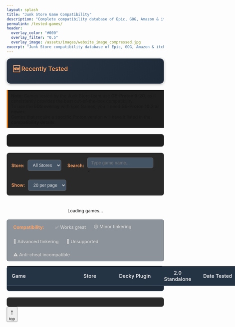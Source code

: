 ```yaml
---
layout: splash
title: "Junk Store Game Compatibility"
description: "Complete compatibility database of Epic, GOG, Amazon & itch.io (beta) games tested on Steam Deck. Search hundreds of games with working status and setup notes."
permalink: /tested-games/
header:
  overlay_color: "#000"
  overlay_filter: "0.5"
  overlay_image: /assets/images/website_image_compressed.jpg
excerpt: "Junk Store compatibility database of Epic, GOG, Amazon & itch.io (beta) games tested on Steam Deck."
---
```


<!-- Custom header height for this page -->
<style>
/* Force specific header height */
.layout--splash .page__hero--overlay {
  min-height: 300px !important;
  height: 300px !important;
  max-height: 300px !important;
}

/* Override default padding/margins with high specificity */
.layout--splash .page__hero--overlay .page__inner-wrap {
  position: relative !important;
  top: 50% !important;
  transform: translateY(-50%) !important;
  padding-top: 0 !important;
  padding-bottom: 0 !important;
}

.layout--splash .page__hero--overlay .page__title {
  margin-top: 0 !important;
  margin-bottom: 8px !important;
  padding-top: 70px !important;
  padding-bottom: 8px !important;
}

.layout--splash .page__hero--overlay .archive__item-excerpt {
  margin-bottom: 0 !important;
  padding-bottom: 70px !important;
}

.layout--splash .page__hero--overlay .archive__item-excerpt p {
  margin-bottom: 0 !important;
}

@media (max-width: 768px) {
  .layout--splash .page__hero--overlay {
    min-height: 250px !important;
    height: 250px !important;
    max-height: 250px !important;
  }
}
</style>

<div class="spacer mt-4"></div>

<!-- Featured Games Section -->
<div class="feature-box">
  <h3>🆕 Recently Tested</h3>
  <div class="featured-row" id="featuredGamesContainer">
    <!-- Featured games will be populated by JavaScript -->
  </div>
</div>

<p style="border-left: 4px solid #e67300; background-color: #1f1f1f; padding: 10px; margin-top: 20px;">
  <strong>Note:</strong> Games tested by the Junk Store team use <strong>GE-Proton 9-20</strong>, as it consistently provides the best out-of-the-box compatibility.<br>
  To use the <strong>EOS overlay</strong> with Epic Games, you'll need <strong>GE-Proton 10.2 or newer</strong>.<br>
  Games that require a specific Proton version will have it listed in the <strong>compatibility details</strong>.
</p>

<!-- Games Statistics -->
<div id="gamesStats" class="games-stats">
  <!-- Stats will be populated by JavaScript -->
</div>

<!-- Table Controls -->
<div class="table-controls">
  <div class="control-group">
    <label for="storefrontFilter">Store:</label>
    <select id="storefrontFilter">
      <option value="All">All Stores</option>
      <option value="Epic">Epic</option>
      <option value="GOG">GOG</option>
      <option value="Amazon">Amazon</option>
      <option value="itch.io">itch.io</option>
    </select>
  </div>
  
  <div class="control-group">
    <label for="searchInput">Search:</label>
    <div class="search-input-wrapper">
      <input type="text" id="searchInput" placeholder="Type game name..." autocomplete="off" />
      <div class="search-clear-btn" id="clearSearch" title="Clear search">&times;</div>
    </div>
  </div>
  
  <div class="control-group">
    <label for="pageSizeSelect">Show:</label>
    <select id="pageSizeSelect">
      <option value="10">10 per page</option>
      <option value="20" selected>20 per page</option>
      <option value="50">50 per page</option>
    </select>
  </div>
</div>

<!-- Loading indicator -->
<div id="loadingIndicator" style="text-align: center; padding: 20px;">
  Loading games...
</div>

<!-- Compatibility Legend -->
<div class="compatibility-legend">
  <span class="legend-title">Compatibility:</span>
  <span class="legend-item">✅ Works great</span>
  <span class="legend-item">🟡 Minor tinkering</span>
  <span class="legend-item">🔧 Advanced tinkering</span>
  <span class="legend-item">🚫 Unsupported</span>
  <span class="legend-item">⚠️ Anti-cheat incompatible</span>
</div>

<!-- Games Table -->
<div class="games-table-wrapper">
  <table id="gamesTable">
    <thead>
      <tr>
        <th>Game</th>
        <th>Store</th>
        <th>Decky Plugin</th>
        <th>2.0 Standalone</th>
        <th>Date Tested</th>
      </tr>
    </thead>
    <tbody id="gamesTableBody">
      <!-- Table rows will be populated by JavaScript -->
    </tbody>
  </table>
</div>

<!-- Pagination -->
<div class="pagination-container" id="paginationContainer">
  <div class="pagination-info" id="paginationInfo">
    <!-- Will show "Showing X-Y of Z games" -->
  </div>
  <div class="pagination-controls" id="paginationControls">
    <!-- Page buttons will be added here -->
  </div>
</div>

<!-- Back to Top Button -->
<button id="backToTop" title="Back to top" aria-label="Back to top">
  <span style="display:block; font-size:1.5rem;">↑</span>
  <span style="display:block; font-size:0.8rem; font-weight:normal;">top</span>
</button>

<script>
// Global variables
let gamesData = null;
let filteredGames = [];
let currentPage = 1;
let pageSize = 20;

// Load games data
async function loadGamesData() {
  try {
    console.log('Loading games data from /assets/data/games-table.json');
    const response = await fetch('/assets/data/games-table.json');
    
    console.log('Response status:', response.status);
    if (!response.ok) {
      throw new Error(`HTTP error! status: ${response.status}`);
    }
    
    gamesData = await response.json();
    console.log(`✅ Loaded ${gamesData.total_games} games successfully`);
    console.log('First 3 games:', gamesData.games.slice(0, 3));
    
    // Initialize the page
    populateFeaturedGames();
    populateStats();
    filteredGames = [...gamesData.games];
    sortGames(); // Sort featured first, then alphabetically
    console.log(`Filtered games count: ${filteredGames.length}, pageSize: ${pageSize}`);
    updateTable();
    setupEventListeners();
    
    // Hide loading indicator
    document.getElementById('loadingIndicator').style.display = 'none';
    
  } catch (error) {
    console.error('❌ Error loading games data:', error);
    document.getElementById('loadingIndicator').innerHTML = `
      <div style="color: #f44336;">
        <h3>Error loading games data</h3>
        <p><strong>Error:</strong> ${error.message}</p>
        <p>Check the browser console for more details.</p>
        <button onclick="loadGamesData()" style="background: #e67300; color: white; border: none; padding: 10px 20px; border-radius: 4px; cursor: pointer;">
          Retry
        </button>
      </div>
    `;
  }
}

// Estimate visual width of game entry for optimal packing
function estimateGameEntryWidth(game) {
  const titleLength = game.title.length;
  const storeLength = game.storefront.length;
  
  // Weight factors: title characters are wider than store badge
  // Add base padding/margin estimates
  const baseWidth = 40; // padding, borders, gaps
  const titleWeight = titleLength * 8; // ~8px per character for title
  const storeWeight = storeLength * 6; // ~6px per character for badge
  
  return baseWidth + titleWeight + storeWeight;
}

// Sort games by estimated width for better space utilization
function sortGamesByWidth(games) {
  return games
    .map(game => ({
      ...game,
      estimatedWidth: estimateGameEntryWidth(game)
    }))
    .sort((a, b) => {
      // Alternate between short and long titles for better packing
      // This creates a more balanced visual layout
      const aIndex = games.indexOf(a);
      const bIndex = games.indexOf(b);
      
      if (aIndex % 2 === 0) {
        return a.estimatedWidth - b.estimatedWidth; // Short first for even positions
      } else {
        return b.estimatedWidth - a.estimatedWidth; // Long first for odd positions
      }
    });
}

// Populate featured games
function populateFeaturedGames() {
  const featuredGames = gamesData.games.filter(game => game.is_featured);
  const container = document.getElementById('featuredGamesContainer');
  
  if (featuredGames.length === 0) {
    container.innerHTML = '<div class="featured-entry">No featured games at this time.</div>';
    return;
  }
  
  // Sort games for optimal space utilization
  const sortedGames = sortGamesByWidth(featuredGames);
  
  container.innerHTML = sortedGames.map(game => {
    const storefrontDir = game.storefront === 'itch.io' ? 'itch.io' : game.storefront.toLowerCase();
    return `
    <div class="featured-entry clickable" data-game-id="${game.id}" data-modal-file="games/${storefrontDir}/${game.slug}.json">
      <span class="featured-game-link">
        ${game.title}
      </span>
      <span class="store-badge ${game.storefront === 'itch.io' ? 'itch' : game.storefront.toLowerCase()}">${game.storefront.toLowerCase()}</span>
    </div>
    `;
  }).join('');
  
  // Re-add modal handlers for featured games
  addModalHandlers();
}

// Populate statistics
function populateStats() {
  const stats = document.getElementById('gamesStats');
  stats.innerHTML = `
    <div class="stats-grid">
      <div class="stat-item">
        <span class="stat-number">${gamesData.total_games}</span>
        <span class="stat-label">Total Games</span>
      </div>
      <div class="stat-item">
        <span class="stat-number">${gamesData.ratings_summary.both_green}</span>
        <span class="stat-label">Works Great</span>
      </div>
      <div class="stat-item">
        <span class="stat-number">${gamesData.storefronts.Epic.total}</span>
        <span class="stat-label">Epic Games</span>
      </div>
      <div class="stat-item">
        <span class="stat-number">${gamesData.storefronts.GOG.total}</span>
        <span class="stat-label">GOG</span>
      </div>
      <div class="stat-item">
        <span class="stat-number">${gamesData.storefronts.Amazon.total}</span>
        <span class="stat-label">Amazon</span>
      </div>
      <div class="stat-item">
        <span class="stat-number">${gamesData.storefronts['itch.io'].total}</span>
        <span class="stat-label">itch.io</span>
      </div>
    </div>
  `;
}

// Sort games: featured first, then alphabetically
function sortGames() {
  filteredGames.sort((a, b) => {
    // Featured games come first
    if (a.is_featured && !b.is_featured) return -1;
    if (!a.is_featured && b.is_featured) return 1;
    
    // Then sort alphabetically by title
    return a.title.localeCompare(b.title);
  });
}

// Get compatibility display for ratings
function getCompatibilityDisplay(rating) {
  if (!rating) return '<span class="compatibility-na">Not tested</span>';
  
  const ratingMap = {
    'green': '✅',
    'Perfect': '✅',  // Handle Perfect ratings as green checkmarks
    'yellow': '🟡',
    'red': '🔧',
    'not-working': '🚫',
    'not-supported': '🚫'
  };
  
  return `<span class="compatibility-rating">${ratingMap[rating] || '❓'}</span>`;
}

// Convert controller input to user-friendly game mode text
function getGameModeDisplay(controllerInput) {
  if (!controllerInput) return 'Unknown';
  
  const modeMap = {
    'native': '🎮 Controller Native',
    'mouse-only': '🖱️ Mouse Only',
    'keyboard-mouse': '⌨️ Keyboard + Mouse',
    'controller': '🎮 Controller',
    'touchpad': '👆 Touchpad',
    'mixed': '🎮🖱️ Mixed Input'
  };
  
  return modeMap[controllerInput.toLowerCase()] || `🎮 ${controllerInput}`;
}

// Format controller input for display
function formatControllerInput(controllerInput) {
  if (!controllerInput) return 'Not specified';
  
  const inputLower = controllerInput.toLowerCase();
  const formatMap = {
    'native': '🎮 Native Controller',
    'keyboard-mouse': '⌨️ Keyboard & Mouse',
    'controller': '🎮 Controller',
    'mouse-only': '🖱️ Mouse Only',
    'touchpad': '👆 Touchpad',
    'mixed': '🎮🖱️ Mixed Input'
  };
  
  // If it's a known mapping, use it
  if (formatMap[inputLower]) {
    return formatMap[inputLower];
  }
  
  // Otherwise, capitalize first letter and add gamepad emoji if not present
  const formatted = controllerInput.charAt(0).toUpperCase() + controllerInput.slice(1);
  return formatted.includes('🎮') ? formatted : `🎮 ${formatted}`;
}

// Update table with current page
function updateTable() {
  const tbody = document.getElementById('gamesTableBody');
  const startIdx = (currentPage - 1) * pageSize;
  const endIdx = Math.min(startIdx + pageSize, filteredGames.length);
  const pageGames = filteredGames.slice(startIdx, endIdx);
  
  console.log(`Page ${currentPage}: showing ${pageGames.length} games (${startIdx}-${endIdx}) of ${filteredGames.length} total, pageSize: ${pageSize}`);
  
  const tableHTML = pageGames.map(game => {
    // Check if this is an anti-cheat game
    const isAntiCheat = game.cant_test_linux === true;
    
    return `
    <tr class="${game.is_featured ? 'featured-game' : ''}" data-storefront="${game.storefront}" data-status="${game.overall_status}">
      <td title="${game.title}">
        ${isAntiCheat ? 
          `<span class="game-title-static">${game.title}</span>` :
          `<span class="game-link clickable" data-game-id="${game.id}" data-modal-file="games/${game.storefront === 'itch.io' ? 'itch.io' : game.storefront.toLowerCase()}/${game.slug}.json">${game.title}</span>`
        }
      </td>
      <td>
        <span class="store-badge ${game.storefront === 'itch.io' ? 'itch' : game.storefront.toLowerCase()}">${game.storefront.toLowerCase()}</span>
      </td>
      ${isAntiCheat ? 
        `<td colspan="2" class="anticheat-warning">⚠️ Incompatible - Anti Cheat</td>` :
        `<td class="compatibility-rating">${getCompatibilityDisplay(game.decky_rating)}</td>
         <td class="compatibility-rating">${getCompatibilityDisplay(game.standalone_rating)}</td>`
      }
      <td>${game.date_tested || ''}</td>
    </tr>
    `;
  }).join('');
  
  console.log('Generated HTML length:', tableHTML.length);
  console.log('Setting tbody innerHTML...');
  tbody.innerHTML = tableHTML;
  console.log('tbody rows after setting:', tbody.children.length);
  
  updatePagination();
  
  // Re-add modal handlers after table update
  addModalHandlers();
}

// Update pagination controls
function updatePagination() {
  const totalPages = Math.ceil(filteredGames.length / pageSize);
  const startIdx = (currentPage - 1) * pageSize + 1;
  const endIdx = Math.min(currentPage * pageSize, filteredGames.length);
  
  // Update info
  document.getElementById('paginationInfo').textContent = 
    `Showing ${startIdx}-${endIdx} of ${filteredGames.length} games`;
  
  // Update controls
  const controls = document.getElementById('paginationControls');
  let html = '';
  
  // Previous button
  html += `<button class="pagination-btn ${currentPage === 1 ? 'disabled' : ''}" 
           onclick="changePage(${currentPage - 1})" ${currentPage === 1 ? 'disabled' : ''}>
           ← Previous</button>`;
  
  // Page numbers (simplified - show first, current-1, current, current+1, last)
  const pagesToShow = [];
  if (totalPages <= 7) {
    for (let i = 1; i <= totalPages; i++) {
      pagesToShow.push(i);
    }
  } else {
    pagesToShow.push(1);
    if (currentPage > 3) pagesToShow.push('...');
    for (let i = Math.max(2, currentPage - 1); i <= Math.min(totalPages - 1, currentPage + 1); i++) {
      pagesToShow.push(i);
    }
    if (currentPage < totalPages - 2) pagesToShow.push('...');
    if (totalPages > 1) pagesToShow.push(totalPages);
  }
  
  pagesToShow.forEach(page => {
    if (page === '...') {
      html += '<span class="pagination-ellipsis">...</span>';
    } else {
      html += `<button class="pagination-btn ${page === currentPage ? 'active' : ''}" 
               onclick="changePage(${page})">${page}</button>`;
    }
  });
  
  // Next button
  html += `<button class="pagination-btn ${currentPage === totalPages ? 'disabled' : ''}" 
           onclick="changePage(${currentPage + 1})" ${currentPage === totalPages ? 'disabled' : ''}>
           Next →</button>`;
  
  controls.innerHTML = html;
}

// Change page
function changePage(page) {
  const totalPages = Math.ceil(filteredGames.length / pageSize);
  if (page < 1 || page > totalPages) return;
  
  currentPage = page;
  updateTable();
  
  // Scroll to top of table
  document.querySelector('.games-table-wrapper').scrollIntoView({ 
    behavior: 'smooth', 
    block: 'start' 
  });
}

// Filter table
function filterTable() {
  if (!gamesData) return;
  
  const storeValue = document.getElementById('storefrontFilter').value;
  const searchValue = document.getElementById('searchInput').value.toLowerCase();
  
  filteredGames = gamesData.games.filter(game => {
    const storeMatches = (storeValue === 'All' || game.storefront === storeValue);
    const searchMatches = game.title.toLowerCase().includes(searchValue) || 
                         (game.publisher && game.publisher.toLowerCase().includes(searchValue));
    
    return storeMatches && searchMatches;
  });
  
  sortGames(); // Re-sort after filtering
  currentPage = 1; // Reset to first page
  updateTable();
}

// Change page size
function changePageSize() {
  pageSize = parseInt(document.getElementById('pageSizeSelect').value);
  currentPage = 1; // Reset to first page
  updateTable();
}

// Add modal click handlers
function addModalHandlers() {
  // Handle clickable game links in table
  const gameLinks = document.querySelectorAll('.game-link.clickable');
  gameLinks.forEach(link => {
    link.addEventListener('click', async (e) => {
      e.preventDefault();
      const gameId = e.target.dataset.gameId;
      const modalFile = e.target.dataset.modalFile;
      await openGameModal(gameId, modalFile);
    });
  });
  
  // Handle clickable featured game entries (entire div is clickable)
  const featuredEntries = document.querySelectorAll('.featured-entry.clickable');
  featuredEntries.forEach(entry => {
    entry.addEventListener('click', async (e) => {
      e.preventDefault();
      const gameId = entry.dataset.gameId;
      const modalFile = entry.dataset.modalFile;
      await openGameModal(gameId, modalFile);
    });
  });
}

// Open game modal
async function openGameModal(gameId, modalFile) {
  try {
    console.log(`Opening modal for game: ${gameId}, modal file: ${modalFile}`);
    
    // Show loading state
    const loadingModal = document.createElement('div');
    loadingModal.className = 'game-modal show';
    loadingModal.innerHTML = `
      <div class="modal-backdrop">
        <div class="modal-content">
          <div style="text-align: center; padding: 40px;">
            <div style="font-size: 2rem; color: #ffa366;">Loading...</div>
            <p style="margin-top: 20px; color: #ccc;">Loading game details...</p>
          </div>
        </div>
      </div>
    `;
    document.body.appendChild(loadingModal);

    // Find basic game info from table data
    const basicGame = gamesData.games.find(g => g.id === gameId);
    if (!basicGame) {
      throw new Error('Game not found in table data');
    }
    
    // Load detailed game data from individual JSON file
    let detailedGame = basicGame; // fallback to basic data
    
    if (modalFile) {
      try {
        console.log(`Fetching detailed game data from: /assets/data/${modalFile}`);
        const detailResponse = await fetch(`/assets/data/${modalFile}`);
        if (detailResponse.ok) {
          const detailedData = await detailResponse.json();
          // Merge basic table data with detailed JSON data
          detailedGame = { ...basicGame, ...detailedData };
          console.log('✅ Loaded detailed game data:', detailedGame.title);
          console.log('🖼️ Image URLs from detailed data:');
          console.log('  banner_image:', detailedData.banner_image);
          console.log('  vertical_artwork:', detailedData.vertical_artwork);
          console.log('  icon_image:', detailedData.icon_image);
        } else {
          console.warn(`Could not load detailed data from ${modalFile}, using basic data`);
        }
      } catch (detailError) {
        console.warn('Error loading detailed game data:', detailError);
        // Continue with basic data
      }
    }
    
    // Remove loading modal
    loadingModal.remove();
    
    // Create actual modal with detailed data
    createGameModal(detailedGame);
    
  } catch (error) {
    console.error('Failed to open game modal:', error);
    // Remove loading modal if it exists
    const loadingModal = document.querySelector('.game-modal');
    if (loadingModal) loadingModal.remove();
    
    // Show error
    alert('Failed to load game details. Please try again.');
  }
}

// Create game modal
function createGameModal(game) {
  console.log('🔥 MODAL DEBUG: Creating modal for', game.title, 'with languages:', game.languages, 'and game_modes:', game.game_modes);
  console.log('🎮 Debug game_modes:', game.game_modes);
  console.log('🌍 Debug languages:', game.languages);
  console.log('⭐ Debug decky_rating:', game.decky_rating, '-> class:', getStatusClass(game.decky_rating), 'text:', getStatusText(game.decky_rating));
  console.log('⭐ Debug standalone_rating:', game.standalone_rating, '-> class:', getStatusClass(game.standalone_rating), 'text:', getStatusText(game.standalone_rating));
  console.log('🎨 Creating modal for game:', game.title);
  console.log('🖼️ Final image URLs for modal:');
  console.log('  banner_image:', game.banner_image);
  console.log('  vertical_artwork:', game.vertical_artwork);
  console.log('  Will show banner?', game.banner_image && !game.banner_image.startsWith('./artwork/'));
  console.log('  Will show vertical?', game.vertical_artwork && !game.vertical_artwork.startsWith('./artwork/'));
  
  // Remove existing modal
  const existingModal = document.getElementById('gameModal');
  if (existingModal) {
    existingModal.remove();
  }
  
  const modal = document.createElement('div');
  modal.id = 'gameModal';
  modal.className = 'game-modal';
  
  modal.innerHTML = `
    <div class="modal-backdrop">
      <div class="modal-content">
        <!-- Game Banner -->
        <div id="gameBanner-${game.id}" class="game-banner">
          ${game.banner_image && !game.banner_image.startsWith('./artwork/') ? 
            `<img src="${game.banner_image}" alt="Game Banner" style="width: 100%; max-height: 120px; object-fit: scale-down; border-radius: 8px;" onerror="this.parentElement.style.display='none';">` : ''}
        </div>
        
        <!-- Enhanced Header -->
        <div class="modal-header-enhanced">
          <div class="game-header-content">
            <div class="game-basic-info">
              <div class="game-title-area">
                <h4>${game.title}</h4>
                <div class="game-meta-row">
                  ${game.releasedate ? `<div class="game-meta">Released: ${new Date(game.releasedate).toLocaleDateString('en-US', { year: 'numeric', month: 'long', day: 'numeric' })}</div>` : ''}
                  ${game.size && game.size.trim() !== '' ? `<div class="game-meta">Size: ${game.size}</div>` : ''}
                </div>
              </div>
            </div>
            <div class="header-badges">
              <span class="storefront-badge storefront-${game.storefront.toLowerCase()}">${game.storefront.toLowerCase()}</span>
            </div>
          </div>
          <button class="modal-close">&times;</button>
        </div>
        
        <!-- Essential Info Strip -->
        <div class="essential-info">
          <div class="feature-grid">
            <div class="feature-item">
              <span class="feature-label">Decky Plugin</span>
              <span class="feature-value ${getStatusClass(game.decky_rating)}">${getStatusText(game.decky_rating)}</span>
            </div>
            <div class="feature-item">
              <span class="feature-label">2.0 Standalone</span>
              <span class="feature-value ${getStatusClass(game.standalone_rating)}">${getStatusText(game.standalone_rating)}</span>
            </div>
            <div class="feature-item">
              <span class="feature-label">Proton Version</span>
              <span class="feature-value">${game.proton_version || 'Default'}</span>
            </div>
            <div class="feature-item">
              <span class="feature-label">Date Tested</span>
              <span class="feature-value">${game.date_tested || 'Not tested'}</span>
            </div>
          </div>
        </div>
        
        <!-- 2-Tab Navigation (Bootstrap Style) -->
        <ul class="nav nav-tabs nav-tabs-clean" role="tablist">
          <li class="nav-item">
            <a class="nav-link active" data-bs-toggle="tab" href="#overview-${game.id}" role="tab">
              <i class="fas fa-info-circle me-2"></i>Overview
            </a>
          </li>
          <li class="nav-item">
            <a class="nav-link" data-bs-toggle="tab" href="#testing-${game.id}" role="tab">
              <i class="fas fa-cogs me-2"></i>Testing Details
            </a>
          </li>
        </ul>
        
        <!-- Tab Content -->
        <div class="tab-content tab-content-enhanced">
          <!-- Overview Tab -->
          <div class="tab-pane active" id="overview-${game.id}" role="tabpanel">
            <div class="row">
              <div class="col-md-4">
                <div id="gameImages-${game.id}" class="game-image-container ${hasEpicFeatures(game) ? '' : 'no-epic-features'}">
                  ${game.vertical_artwork && !game.vertical_artwork.startsWith('./artwork/') ? 
                    `<img src="${game.vertical_artwork}" alt="Game Cover" class="game-image-main" onerror="this.style.display='none';">` :
                    `<div class="game-image-placeholder">
                      <div class="placeholder-content">
                        <i class="fas fa-gamepad" style="font-size: 2rem; color: #4a5568; margin-bottom: 8px;"></i>
                        <p style="color: #a0aec0; margin: 0; font-size: 0.8rem;">Game Image</p>
                        <p style="color: #a0aec0; margin: 0; font-size: 0.7rem;">Not Available</p>
                      </div>
                    </div>`
                  }
                </div>
                
                ${renderEpicFeatures(game)}
              </div>
              <div class="col-md-8" id="gameDescription-${game.id}">
                <div class="info-section">
                  <h6><i class="fas fa-gamepad text-primary"></i> Game Information</h6>
                  <!-- Top row: Genre, Publisher, Game Modes (short items) -->
                  <div class="info-grid info-grid-top">
                    ${game.genre ? `
                      <div class="info-item">
                        <span class="info-label">Genre</span>
                        <span class="info-value">${game.genre}</span>
                      </div>
                    ` : ''}
                    ${game.publisher ? `
                      <div class="info-item">
                        <span class="info-label">Publisher</span>
                        <span class="info-value">${game.publisher}</span>
                      </div>
                    ` : ''}
                    ${game.game_modes && Array.isArray(game.game_modes) && game.game_modes.length > 0 ? `
                      <div class="info-item">
                        <span class="info-label">Game Modes</span>
                        <span class="info-value">${game.game_modes.join(', ')}</span>
                      </div>
                    ` : ''}
                  </div>
                  
                  <!-- Bottom row: Languages (flexible, can be long) -->
                  ${game.languages && Array.isArray(game.languages) && game.languages.length > 0 ? `
                    <div class="info-grid info-grid-languages">
                      <div class="info-item info-item-full">
                        <span class="info-label">Languages</span>
                        <span class="info-value">${game.languages.join(', ')}</span>
                      </div>
                    </div>
                  ` : ''}
                  
                  <!-- Legacy language support (if present) -->
                  ${game.language_support ? `
                    <div class="info-grid info-grid-languages">
                      <div class="info-item info-item-full">
                        <span class="info-label">Language Support</span>
                        <span class="info-value">${game.language_support}</span>
                      </div>
                    </div>
                  ` : ''}
                </div>
              
                ${game.description ? `
                  <div class="info-section" style="margin-top: -3px;">
                    <h6 style="margin-bottom: 4px;">Description</h6>
                    <div class="notes-content">${game.description}</div>
                  </div>
                ` : ''}
              </div>
            </div>
          </div>
          
          <!-- Testing Details Tab -->
          <div class="tab-pane" id="testing-${game.id}" role="tabpanel">
            ${renderTestingDetailsBootstrap(game)}
          </div>
        </div>
      </div>
    </div>
  `;
  
  document.body.appendChild(modal);
  
  // Setup close handlers
  const closeBtn = modal.querySelector('.modal-close');
  if (closeBtn) {
    closeBtn.addEventListener('click', () => closeModal(modal));
  }
  
  const backdrop = modal.querySelector('.modal-backdrop');
  if (backdrop) {
    backdrop.addEventListener('click', (e) => {
      if (e.target === backdrop) {
        closeModal(modal);
      }
    });
  }
  
  // Bootstrap tab switching
  const tabLinks = modal.querySelectorAll('.nav-link');
  tabLinks.forEach(link => {
    link.addEventListener('click', (e) => {
      e.preventDefault();
      
      // Remove active classes from all tabs
      modal.querySelectorAll('.nav-link').forEach(l => l.classList.remove('active'));
      modal.querySelectorAll('.tab-pane').forEach(p => p.classList.remove('active'));
      
      // Add active class to clicked tab
      link.classList.add('active');
      
      // Show corresponding tab content
      const targetId = link.getAttribute('href').substring(1);
      const targetPanel = modal.querySelector(`#${targetId}`);
      if (targetPanel) {
        targetPanel.classList.add('active');
      }
    });
  });
  
  // Escape key
  const escapeHandler = (e) => {
    if (e.key === 'Escape') {
      closeModal(modal);
      document.removeEventListener('keydown', escapeHandler);
    }
  };
  document.addEventListener('keydown', escapeHandler);
  
  // Show modal
  requestAnimationFrame(() => {
    modal.classList.add('show');
  });
}

// Close modal
function closeModal(modal) {
  modal.classList.remove('show');
  setTimeout(() => {
    if (modal.parentNode) {
      modal.parentNode.removeChild(modal);
    }
  }, 300);
}

// Helper functions for modal
function getStatusClass(rating) {
  if (!rating) return 'text-muted';
  const ratingLower = rating.toLowerCase();
  if (ratingLower === 'green' || ratingLower === 'perfect') return 'text-success';
  if (ratingLower === 'yellow') return 'text-warning';
  if (ratingLower === 'red') return 'text-danger';
  if (ratingLower === 'not-working') return 'text-danger';
  if (ratingLower === 'not-supported') return 'text-not-supported';
  if (ratingLower === 'unknown') return 'text-muted';
  return 'text-muted';
}

function getStatusText(rating) {
  if (!rating) return 'Not tested';
  const ratingLower = rating.toLowerCase();
  if (ratingLower === 'green' || ratingLower === 'perfect') return 'Works great';
  if (ratingLower === 'yellow') return 'Minor tinkering';
  if (ratingLower === 'red') return 'Advanced tinkering';
  if (ratingLower === 'not-working') return 'Doesn\'t work';
  if (ratingLower === 'unknown') return 'Untested';
  if (ratingLower === 'not-supported') return 'Not supported';
  if (ratingLower === 'untested') return 'Untested';
  
  // For any other value, capitalize first letter
  return rating.charAt(0).toUpperCase() + rating.slice(1).toLowerCase();
}

// Check if game has Epic features to display
function hasEpicFeatures(game) {
  if (game.storefront !== 'Epic') return false;
  
  const epicFeatures = game.epic_features || {};
  console.log(`🎮 Epic features for ${game.title}:`, epicFeatures);
  
  return epicFeatures.epic_achievements || game.epic_achievements ||
         epicFeatures.epic_offline_mode || game.epic_offline_mode ||
         epicFeatures.must_be_online || game.must_be_online ||
         epicFeatures.requires_eos || game.requires_eos ||
         epicFeatures.supports_eos || game.supports_eos ||
         epicFeatures.requires_verification || game.requires_verification ||
         epicFeatures.requires_eac_runtime || game.requires_eac_runtime ||
         epicFeatures.requires_battleye_runtime || game.requires_battleye_runtime;
}

// Render Epic Games features
function renderEpicFeatures(game) {
  if (!hasEpicFeatures(game)) return '';
  
  const epicFeatures = game.epic_features || {};
  console.log(`✅ Rendering Epic features for ${game.title}`);
  
  return `
    <div class="info-section">
      <h6><i class="fas fa-star text-warning"></i> Epic Games Features</h6>
      <div class="epic-features-grid">
        ${epicFeatures.epic_achievements || game.epic_achievements ? `
          <div class="epic-feature-item">
            <span>Achievements</span>
            <span class="feature-status status-supported">✓ Supported</span>
          </div>
        ` : ''}
        ${epicFeatures.epic_offline_mode || game.epic_offline_mode ? `
          <div class="epic-feature-item">
            <span>Offline Mode</span>
            <span class="feature-status status-supported">✓ Available</span>
          </div>
        ` : ''}
        ${epicFeatures.must_be_online || game.must_be_online ? `
          <div class="epic-feature-item">
            <span>Must be Online</span>
            <span class="feature-status status-required">Required</span>
          </div>
        ` : ''}
        ${epicFeatures.requires_eos || epicFeatures.supports_eos || game.requires_eos || game.supports_eos ? `
          <div class="epic-feature-item">
            <span>EOS Overlay</span>
            <span class="feature-status ${(epicFeatures.requires_eos || game.requires_eos) ? 'status-required' : 'status-supported'}">${(epicFeatures.requires_eos || game.requires_eos) ? 'Required' : '✓ Supported'}</span>
          </div>
        ` : ''}
        ${epicFeatures.requires_verification || game.requires_verification ? `
          <div class="epic-feature-item">
            <span>Verification</span>
            <span class="feature-status status-warning">⚠️ Verify required</span>
          </div>
        ` : ''}
        ${epicFeatures.requires_eac_runtime || game.requires_eac_runtime ? `
          <div class="epic-feature-item">
            <span>EasyAntiCheat</span>
            <span class="feature-status status-required">Required</span>
          </div>
        ` : ''}
        ${epicFeatures.requires_battleye_runtime || game.requires_battleye_runtime ? `
          <div class="epic-feature-item">
            <span>BattlEye</span>
            <span class="feature-status status-required">Required</span>
          </div>
        ` : ''}
      </div>
    </div>
  `;
}

// Render testing details (Bootstrap version)
function renderTestingDetailsBootstrap(game) {
  let content = '';
  
  // Technical Configuration
  const hasConfig = game.dependencies || game.controller_config || game.controller_input || game.proton_version || game.protondb || game.epic_url || game.gog_url || game.itch_url || game.pc_gaming_wiki_url;
  if (hasConfig) {
    content += `
      <div class="info-section">
        <h6><i class="fas fa-tools text-success"></i> Technical Configuration</h6>
        <div class="info-grid">
          ${game.controller_config || game.controller_input ? `
            <div class="info-item">
              <span class="info-label">Controller Config</span>
              <span class="info-value">
                ${formatControllerInput(game.controller_config || game.controller_input)}
              </span>
            </div>
          ` : ''}
          ${game.dependencies ? `
            <div class="info-item">
              <span class="info-label">Dependencies</span>
              <span class="info-value">${game.dependencies}</span>
            </div>
          ` : ''}
          ${game.proton_version ? `
            <div class="info-item">
              <span class="info-label">Proton Version</span>
              <span class="info-value">${game.proton_version}</span>
            </div>
          ` : ''}
          ${game.protondb ? `
            <div class="info-item">
              <span class="info-label">ProtonDB</span>
              <span class="info-value"><a href="${game.protondb}" target="_blank" rel="noopener noreferrer">View on ProtonDB <i class="fas fa-external-link-alt ms-1"></i></a></span>
            </div>
          ` : ''}
          ${game.epic_url ? `
            <div class="info-item">
              <span class="info-label">Epic Store</span>
              <span class="info-value"><a href="${game.epic_url}" target="_blank" rel="noopener noreferrer">View on Epic <i class="fas fa-external-link-alt ms-1"></i></a></span>
            </div>
          ` : ''}
          ${game.gog_url ? `
            <div class="info-item">
              <span class="info-label">GOG Store</span>
              <span class="info-value"><a href="${game.gog_url}" target="_blank" rel="noopener noreferrer">View on GOG <i class="fas fa-external-link-alt ms-1"></i></a></span>
            </div>
          ` : ''}
          ${game.itch_url ? `
            <div class="info-item">
              <span class="info-label">itch.io</span>
              <span class="info-value"><a href="${game.itch_url}" target="_blank" rel="noopener noreferrer">View on itch.io <i class="fas fa-external-link-alt ms-1"></i></a></span>
            </div>
          ` : ''}
          ${game.pc_gaming_wiki_url ? `
            <div class="info-item">
              <span class="info-label">PCGaming Wiki</span>
              <span class="info-value"><a href="${game.pc_gaming_wiki_url}" target="_blank" rel="noopener noreferrer">View on PCGaming Wiki <i class="fas fa-external-link-alt ms-1"></i></a></span>
            </div>
          ` : ''}
        </div>
      </div>
    `;
  }
  
  // Testing Notes
  if (game.notes) {
    content += `
      <div class="info-section">
        <h6><i class="fas fa-clipboard-list text-info"></i> Testing Notes</h6>
        <div class="notes-content">${renderMarkdown(game.notes)}</div>
      </div>
    `;
  }
  
  return content || '<p style="color: #ccc; text-align: center; padding: 40px;">No additional testing details available.</p>';
}

// Simple markdown renderer
function renderMarkdown(text) {
  if (!text) return '';
  
  let html = escapeHtml(text);
  html = html.replace(/\*\*(.*?)\*\*/g, '<strong>$1</strong>');
  html = html.replace(/\*(.*?)\*/g, '<em>$1</em>');
  
  return html;
}

// Escape HTML
function escapeHtml(text) {
  const div = document.createElement('div');
  div.textContent = text;
  return div.innerHTML;
}

// Setup event listeners
function setupEventListeners() {
  // Filter controls
  document.getElementById('storefrontFilter').addEventListener('change', filterTable);
  document.getElementById('searchInput').addEventListener('input', handleSearchInput);
  document.getElementById('pageSizeSelect').addEventListener('change', changePageSize);
  
  // Add modal click handlers
  addModalHandlers();
  
  // Back to top button
  const backToTop = document.getElementById('backToTop');
  if (backToTop) {
    window.addEventListener('scroll', function() {
      if (window.pageYOffset > 300) {
        backToTop.style.setProperty('display', 'block', 'important');
      } else {
        backToTop.style.setProperty('display', 'none', 'important');
      }
    });
    
    backToTop.addEventListener('click', function() {
      window.scrollTo({ top: 0, behavior: 'smooth' });
    });
  }
  
  // Clear search button
  const clearSearchBtn = document.getElementById('clearSearch');
  clearSearchBtn.addEventListener('click', function() {
    const searchInput = document.getElementById('searchInput');
    searchInput.value = '';
    searchInput.focus();
    filterTable();
    toggleClearButton();
  });
}

// Handle search input with clear button visibility
function handleSearchInput() {
  filterTable();
  toggleClearButton();
}

// Toggle clear button visibility
function toggleClearButton() {
  const searchInput = document.getElementById('searchInput');
  const clearBtn = document.getElementById('clearSearch');
  
  if (searchInput.value.length > 0) {
    clearBtn.classList.add('show');
  } else {
    clearBtn.classList.remove('show');
  }
}

// Initialize when page loads
document.addEventListener('DOMContentLoaded', loadGamesData);
</script>

<style>
/* Games Statistics Section (keeping yours) */
.games-stats {
  margin: 20px 0;
  padding: 20px;
  background: #1f1f1f;
  border-radius: 8px;
}

.stats-grid {
  display: grid;
  grid-template-columns: repeat(auto-fit, minmax(120px, 1fr));
  gap: 20px;
  text-align: center;
}

.stat-item {
  display: flex;
  flex-direction: column;
}

.stat-number {
  font-size: 2em;
  font-weight: bold;
  color: #e67300;
}

.stat-label {
  font-size: 0.9em;
  color: #ccc;
}

/* Text utility classes */
.text-muted {
  color: #9ca3af !important;
}

/* Optimized Table Styling (from test system) */
.feature-box {
  background: linear-gradient(135deg, #2a3442 0%, #1e2a38 100%);
  border: 1px solid #3a4a5c;
  border-radius: 12px;
  padding: 20px;
  margin-bottom: 20px;
  box-shadow: 0 2px 8px rgba(0, 0, 0, 0.3);
}

.feature-box h3 {
  color: #ffa366;
  margin: 0 0 15px 0;
  font-size: 1.2rem;
  font-weight: 600;
}

.featured-row {
  display: flex;
  flex-wrap: wrap;
  gap: 10px;
}

.featured-entry {
  background-color: #334458;
  padding: 8px 12px;
  border-radius: 6px;
  border: 1px solid #4a5a6c;
  display: flex;
  align-items: center;
  gap: 8px;
  transition: all 0.2s ease;
}

.featured-entry:hover {
  background-color: #3e5068;
  transform: translateY(-1px);
}

.featured-game-link {
  color: #cceeff;
  text-decoration: none;
  font-weight: 500;
  font-size: 0.9rem;
}

.table-controls {
  display: flex;
  flex-wrap: wrap;
  gap: 20px;
  margin-bottom: 20px;
  padding: 15px;
  background: #2a2a2a;
  border-radius: 8px;
}

.control-group {
  display: flex;
  align-items: center;
  gap: 10px;
}

.control-group label {
  font-weight: 600;
  color: #ffa366;
  font-size: 0.9rem;
}

select, input {
  background: #445465;
  color: #ddd;
  border: 1px solid #666;
  border-radius: 6px;
  padding: 8px 12px;
  font-size: 0.9rem;
}

select:focus, input:focus {
  outline: none;
  border-color: #ffa366;
}

.games-table-wrapper {
  background: #1e2a38;
  border-radius: 8px;
  border: 1px solid #3a4a5c;
  margin-bottom: 20px;
  overflow: visible !important;
}

#gamesTable {
  width: 100% !important;
  min-width: auto !important;
  border-collapse: collapse !important;
  background: #1e2a38 !important;
  color: #ddd !important;
  display: table !important;
  table-layout: auto !important;
  overflow: visible !important;
  margin-top: 0 !important;
  border: none !important;
  font-size: 1rem !important;
}

#gamesTable th {
  background: #253445;
  padding: 10px 15px;
  font-weight: 600;
  border-bottom: 2px solid #3a4a5c;
  text-align: left;
}

#gamesTable th:nth-child(1) { width: 30%; min-width: 200px; } /* Game */
#gamesTable th:nth-child(2) { width: 12%; min-width: 80px; }  /* Store */
#gamesTable th:nth-child(3) { width: 18%; min-width: 110px; text-align: center; } /* Decky Plugin */
#gamesTable th:nth-child(4) { width: 18%; min-width: 110px; text-align: center; padding-left: 12px; padding-right: 12px; } /* 2.0 Standalone */
#gamesTable th:nth-child(5) { width: 22%; min-width: 130px; } /* Date Tested */

#gamesTable td {
  padding: 10px 15px;
  border-bottom: 1px solid #3a4a5c;
}

#gamesTable th:nth-child(3), #gamesTable th:nth-child(4),
#gamesTable td:nth-child(3), #gamesTable td:nth-child(4) {
  text-align: center;
}

#gamesTable tbody tr:hover {
  background: rgba(255, 163, 102, 0.1);
}

.featured-game {
  background: rgba(255, 163, 102, 0.05) !important;
  border-left: 3px solid #ffa366;
}

.game-link.clickable {
  color: #66bfff;
  cursor: pointer;
  text-decoration: underline;
  transition: color 0.2s;
}

.game-link.clickable:hover {
  color: #aaddff;
}

.compatibility-rating {
  text-align: center;
  font-size: 1.1rem;
}

.compatibility-na {
  color: #888;
  font-style: italic;
}

.pagination-container {
  display: flex;
  justify-content: space-between;
  align-items: center;
  padding: 15px;
  background: #2a2a2a;
  border-radius: 8px;
  margin-top: 20px;
}

.pagination-info {
  color: #ccc;
  font-size: 0.9rem;
}

.pagination-controls {
  display: flex;
  gap: 5px;
  align-items: center;
}

.pagination-btn {
  background: #445465;
  color: #ddd;
  border: 1px solid #666;
  padding: 8px 12px;
  border-radius: 5px;
  cursor: pointer;
  transition: all 0.2s;
  font-size: 0.9rem;
}

.pagination-btn:hover:not(.disabled) {
  background: #556576;
  border-color: #ffa366;
}

.pagination-btn.active {
  background: #ffa366;
  color: #000;
  border-color: #ffa366;
  font-weight: 600;
}

.pagination-btn.disabled {
  opacity: 0.5;
  cursor: not-allowed;
}

.pagination-ellipsis {
  color: #ccc;
  padding: 8px 4px;
}

.store-badge {
  padding: 2px 8px;
  border-radius: 4px;
  font-size: 0.85em;
  font-weight: bold;
}

.store-badge.epic {
  background: #000;
  color: white;
}

.store-badge.gog {
  background: #86328a;
  color: white;
}

.store-badge.amazon {
  background: #00a14f;
  color: white;
}

.store-badge.itch {
  background: #fa5c5c;
  color: white;
}

/* Modal storefront badges */
.storefront-badge {
  padding: 4px 8px;
  border-radius: 4px;
  font-size: 0.8em;
  font-weight: bold;
  text-transform: uppercase;
}

.storefront-epic {
  background: #000;
  color: white;
}

.storefront-gog {
  background: #86328a;
  color: white;
}

.storefront-amazon {
  background: #00a14f;
  color: white;
}

.storefront-itch\.io {
  background: #fa5c5c;
  color: white;
}

/* Mobile responsive - stats grid only (table mobile styles moved to SCSS) */
@media (max-width: 768px) {
  .stats-grid {
    grid-template-columns: repeat(auto-fit, minmax(100px, 1fr));
    gap: 15px;
  }
}

/* Anti-cheat game styling */
.anticheat-warning {
  text-align: center !important;
  color: #ffa500 !important;
  font-weight: bold !important;
  background: rgba(255, 165, 0, 0.1) !important;
  padding: 8px 12px !important;
  border-radius: 4px !important;
}

.game-title-static {
  color: #ccc !important;
  cursor: default !important;
  text-decoration: none !important;
}

.game-title-static:hover {
  color: #ccc !important;
  text-decoration: none !important;
}

/* Compatibility Legend */
.compatibility-legend {
  display: flex;
  flex-wrap: wrap;
  gap: 25px;
  align-items: center;
  background: rgba(30, 42, 56, 0.5);
  padding: 12px 20px;
  border-radius: 6px;
  margin-bottom: 15px;
  font-size: 0.9rem;
  border: 1px solid rgba(58, 74, 92, 0.5);
}

.legend-title {
  color: #ffa366;
  font-weight: bold;
  margin-right: 10px;
}

.legend-item {
  color: #ddd;
  white-space: nowrap;
}

/* Game meta row styling for modal header */
.game-meta-row {
  display: flex;
  gap: 20px;
  flex-wrap: wrap;
  margin-top: 5px;
}

.game-meta {
  color: #aaa;
  font-size: 0.9rem;
}

@media (max-width: 768px) {
  .compatibility-legend {
    gap: 10px;
    font-size: 0.85rem;
  }
  
  .legend-item {
    font-size: 0.8rem;
  }
  
  .game-meta-row {
    gap: 15px;
  }
  
  .game-meta {
    font-size: 0.85rem;
  }
}
</style>